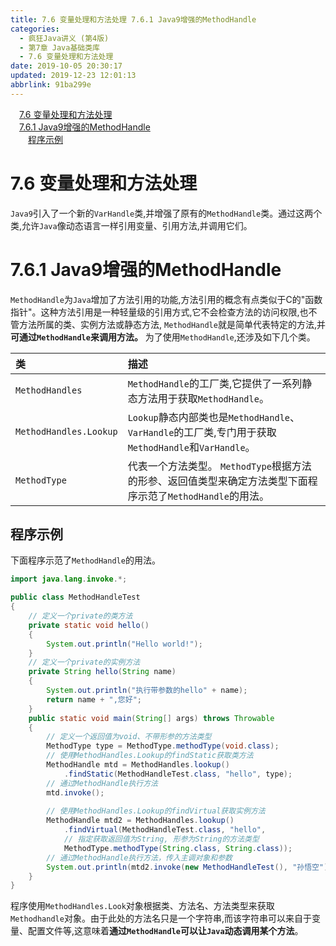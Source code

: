 ```yaml
---
title: 7.6 变量处理和方法处理 7.6.1 Java9增强的MethodHandle
categories: 
  - 疯狂Java讲义 (第4版)
  - 第7章 Java基础类库
  - 7.6 变量处理和方法处理
date: 2019-10-05 20:30:17
updated: 2019-12-23 12:01:13
abbrlink: 91ba299e
---
```

<div id='my_toc'><a href="/JavaReadingNotes/91ba299e/#7-6-变量处理和方法处理" class="header_1">7.6 变量处理和方法处理</a>&nbsp;<br><a href="/JavaReadingNotes/91ba299e/#7-6-1-Java9增强的MethodHandle" class="header_1">7.6.1 Java9增强的MethodHandle</a>&nbsp;<br><a href="/JavaReadingNotes/91ba299e/#程序示例" class="header_2">程序示例</a>&nbsp;<br></div>
<style>.header_1{margin-left: 1em;}.header_2{margin-left: 2em;}.header_3{margin-left: 3em;}.header_4{margin-left: 4em;}.header_5{margin-left: 5em;}.header_6{margin-left: 6em;}</style>
<!--more-->
<script>if (navigator.platform.search('arm')==-1){document.getElementById('my_toc').style.display = 'none';}var e,p = document.getElementsByTagName('p');while (p.length>0) {e = p[0];e.parentElement.removeChild(e);}</script>

<!--end-->
<!--SSTStart-->
# 7.6 变量处理和方法处理 #
`Java9`引入了一个新的`VarHandle`类,并增强了原有的`MethodHandle`类。通过这两个类,允许`Java`像动态语言一样引用变量、引用方法,并调用它们。
# 7.6.1 Java9增强的MethodHandle #
`MethodHandle`为`Java`增加了方法引用的功能,方法引用的概念有点类似于C的"函数指针"。这种方法引用是一种轻量级的引用方式,它不会检查方法的访问权限,也不管方法所属的类、实例方法或静态方法, `MethodHandle`就是简单代表特定的方法,并**可通过`MethodHandle`来调用方法。**
为了使用`MethodHandle`,还涉及如下几个类。

|类|描述|
|:---|:---|
|`MethodHandles`|`MethodHandle`的工厂类,它提供了一系列静态方法用于获取`MethodHandle`。|
|`MethodHandles.Lookup`|`Lookup`静态内部类也是`MethodHandle`、 `VarHandle`的工厂类,专门用于获取`MethodHandle`和`VarHandle`。|
|`MethodType`|代表一个方法类型。 `MethodType`根据方法的形参、返回值类型来确定方法类型下面程序示范了`MethodHandle`的用法。|

<!--SSTStop-->
## 程序示例 ##
下面程序示范了`MethodHandle`的用法。
```java
import java.lang.invoke.*;

public class MethodHandleTest
{
    // 定义一个private的类方法
    private static void hello()
    {
        System.out.println("Hello world!");
    }
    // 定义一个private的实例方法
    private String hello(String name)
    {
        System.out.println("执行带参数的hello" + name);
        return name + ",您好";
    }
    public static void main(String[] args) throws Throwable
    {
        // 定义一个返回值为void、不带形参的方法类型
        MethodType type = MethodType.methodType(void.class);
        // 使用MethodHandles.Lookup的findStatic获取类方法
        MethodHandle mtd = MethodHandles.lookup()
            .findStatic(MethodHandleTest.class, "hello", type);
        // 通过MethodHandle执行方法
        mtd.invoke();
        
        // 使用MethodHandles.Lookup的findVirtual获取实例方法
        MethodHandle mtd2 = MethodHandles.lookup()
            .findVirtual(MethodHandleTest.class, "hello",
            // 指定获取返回值为String, 形参为String的方法类型
            MethodType.methodType(String.class, String.class));
        // 通过MethodHandle执行方法，传入主调对象和参数
        System.out.println(mtd2.invoke(new MethodHandleTest(), "孙悟空"));
    }
}
```
<!--SSTStart-->
程序使用`MethodHandles.Look`对象根据类、方法名、方法类型来获取`Methodhandle`对象。由于此处的方法名只是一个字符串,而该字符串可以来自于变量、配置文件等,这意味着**通过`MethodHandle`可以让`Java`动态调用某个方法**。
<!--SSTStop-->

